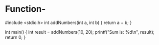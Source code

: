 # Function-
#include <stdio.h>
int addNumbers(int a, int b) {
    return a + b;
}

int main() {
    int result = addNumbers(10, 20);
    printf("Sum is: %d\n", result);
    return 0;
}
